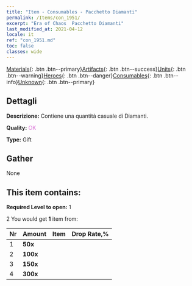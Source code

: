 ```yaml
---
title: "Item - Consumables - Pacchetto Diamanti"
permalink: /Items/con_1951/
excerpt: "Era of Chaos  Pacchetto Diamanti"
last_modified_at: 2021-04-12
locale: it
ref: "con_1951.md"
toc: false
classes: wide
---
```

 [Materials](/it/Items/){: .btn .btn--primary}[Artifacts](/it/Items/Artifacts/){: .btn .btn--success}[Units](/it/Items/Units/){: .btn .btn--warning}[Heroes](/it/Items/Heroes/){: .btn .btn--danger}[Consumables](/it/Items/Consumables/){: .btn .btn--info}[Unknown](/it/Items/Unknown/){: .btn .btn--primary}

## Dettagli
 **Descrizione:** Contiene una quantità casuale di Diamanti.

 **Quality:** <span style="color: #DA70D6">OK</span>

 **Type:** Gift

## Gather

  None

## This item contains:

 **Required Level to open:** 1

 2 You would get **1** item  from:

  | Nr | Amount |     Item    | Drop Rate,% |
  |:---|:-------|:------------|:---------:|
  | 1 |  **50x** | <i class="fas fa-gem"/> |  | 52 | 
  | 2 |  **100x** | <i class="fas fa-gem"/> |  | 24 | 
  | 3 |  **150x** | <i class="fas fa-gem"/> |  | 16 | 
  | 4 |  **300x** | <i class="fas fa-gem"/> |  | 8 | 
